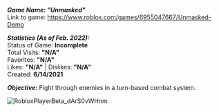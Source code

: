 _**Game Name: "Unmasked"**_ <br />
Link to game: https://www.roblox.com/games/6955047667/Unmasked-Demo

_**Statistics (As of Feb. 2022):**_ <br />
Status of Game: **Incomplete** <br />
Total Visits: **"N/A"** <br />
Favorites: **"N/A"** <br />
Likes: **"N/A"** | Dislikes: **"N/A"** <br />
Created: **6/14/2021**

_**Objective:**_
Fight through enemies in a turn-based combat system.

![RobloxPlayerBeta_dArS0vWHnm](https://user-images.githubusercontent.com/84354582/152604611-a035034c-142e-4fda-a12c-99eb91b47005.png)
